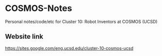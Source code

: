 # COSMOS-Notes

Personal notes/code/etc for Cluster 10: Robot Inventors at COSMOS (UCSD)

## Website link

https://sites.google.com/eng.ucsd.edu/cluster-10-cosmos-ucsd